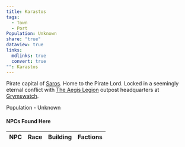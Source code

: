 ```yaml
---
title: Karastos
tags:
  - Town
  - Port
Population: Unknown
share: "true"
dataview: true
links:
  mdlinks: true
  convert: true
"": Karastos
---
```


Pirate capital of [Saros](../../../History-&%20Lore/A-Brief-Saros-History.md). Home to the Pirate Lord. Locked in a seemingly eternal conflict with [The Aegis Legion](../../../Factions-&%20Clans/The%20Aegis%20Legion/index.md) outpost headquarters at [Grymswatch](../Grymswatch/index.md). 

Population - Unknown

#### NPCs Found Here
| NPC | Race | Building | Factions |
| --- | ---- | -------- | -------- |
